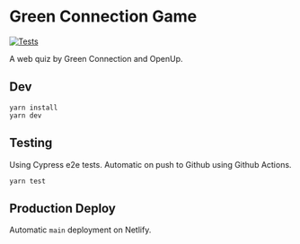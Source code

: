# Green Connection Game

[![Tests](https://github.com/OpenUpSA/green-connection-oil-water/actions/workflows/cypress.yml/badge.svg)](https://github.com/OpenUpSA/green-connection-oil-water/actions/workflows/cypress.yml)

A web quiz by Green Connection and OpenUp.

## Dev

```
yarn install
yarn dev
```

## Testing

Using Cypress e2e tests. Automatic on push to Github using Github Actions.

```
yarn test
```

## Production Deploy

Automatic `main` deployment on Netlify.
